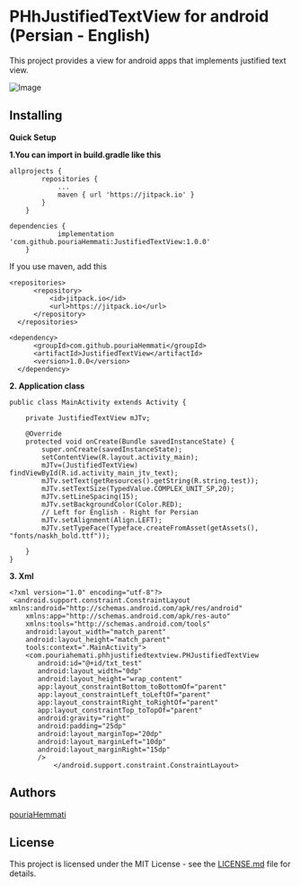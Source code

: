# PHhJustifiedTextView for android (Persian - English)

This project provides a view for android apps that implements justified text view.

![Image](http://uupload.ir/files/yx85_text.jpg)

## Installing
**Quick Setup**

**1.You can import in build.gradle like this**

```
allprojects {
		repositories {
			...
			maven { url 'https://jitpack.io' }
		}
	}
  ```
  
```
dependencies {
	        implementation 'com.github.pouriaHemmati:JustifiedTextView:1.0.0'
	}
  ```
  If you use maven, add this
  ```
  <repositories>
		<repository>
		    <id>jitpack.io</id>
		    <url>https://jitpack.io</url>
		</repository>
	</repositories>
  ```
  ```
  <dependency>
	    <groupId>com.github.pouriaHemmati</groupId>
	    <artifactId>JustifiedTextView</artifactId>
	    <version>1.0.0</version>
	</dependency>
```
**2. Application class**

```
public class MainActivity extends Activity {

	private JustifiedTextView mJTv;
	
	@Override
	protected void onCreate(Bundle savedInstanceState) {
		super.onCreate(savedInstanceState);
		setContentView(R.layout.activity_main);
		mJTv=(JustifiedTextView) findViewById(R.id.activity_main_jtv_text);
		mJTv.setText(getResources().getString(R.string.test));
		mJTv.setTextSize(TypedValue.COMPLEX_UNIT_SP,20);
		mJTv.setLineSpacing(15);
		mJTv.setBackgroundColor(Color.RED);
		// Left for English - Right for Persian
		mJTv.setAlignment(Align.LEFT);
		mJTv.setTypeFace(Typeface.createFromAsset(getAssets(), "fonts/naskh_bold.ttf"));

	}
}
```

**3. Xml**

```
<?xml version="1.0" encoding="utf-8"?>
 <android.support.constraint.ConstraintLayout xmlns:android="http://schemas.android.com/apk/res/android"
    xmlns:app="http://schemas.android.com/apk/res-auto"
    xmlns:tools="http://schemas.android.com/tools"
    android:layout_width="match_parent"
    android:layout_height="match_parent"
    tools:context=".MainActivity">
    <com.pouriahemati.phhjustifiedtextview.PHJustifiedTextView
       android:id="@+id/txt_test"
       android:layout_width="0dp"
       android:layout_height="wrap_content"
       app:layout_constraintBottom_toBottomOf="parent"
       app:layout_constraintLeft_toLeftOf="parent"
       app:layout_constraintRight_toRightOf="parent"
       app:layout_constraintTop_toTopOf="parent"
       android:gravity="right"
       android:padding="25dp"
       android:layout_marginTop="20dp"
       android:layout_marginLeft="10dp"
       android:layout_marginRight="15dp"
       />
           </android.support.constraint.ConstraintLayout>
```

## Authors

[pouriaHemmati](https://github.com/pouriaHemmati)

## License

This project is licensed under the MIT License - see the [LICENSE.md](https://github.com/pouriaHemmati/PHhJustifiedTextView/blob/master/README.md) file for details.

